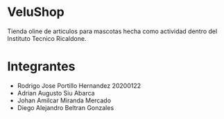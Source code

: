 # VeluShop
Tienda oline de articulos para mascotas hecha como actividad dentro del Instituto Tecnico Ricaldone.

# Integrantes
- Rodrigo Jose Portillo Hernandez 20200122
- Adrian Augusto Siu Abarca
- Johan Amilcar Miranda Mercado
- Diego Alejandro Beltran Gonzales
